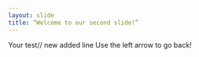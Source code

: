 ```yaml
---
layout: slide
title: “Welcome to our second slide!”
---
```

Your test// new added line
Use the left arrow to go back!
